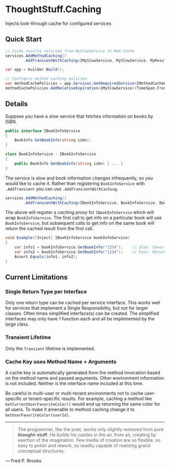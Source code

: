 # ThoughtStuff.Caching

Injects look-through cache for configured services

## Quick Start

```cs
// Cache results returned from MySlowService in Mem Cache
services.AddMethodCaching()
        .AddTransientWithCaching<IMySlowService, MySlowService, MyResult>();

var app = builder.Build();

// Configure method caching policies
var methodCachePolicies = app.Services.GetRequiredService<IMethodCacheOptionsLookup>();
methodCachePolicies.AddRelativeExpiration<IMySlowService>(TimeSpan.FromSeconds(30));
```

## Details

Suppose you have a slow service that fetches information on books by ISBN.

```cs
public interface IBookInfoService
{
    BookInfo GetBookInfo(string isbn);
}

class BookInfoService : IBookInfoService
{
    public BookInfo GetBookInfo(string isbn) { ... }
}
```

The service is slow and book information changes infrequently, so you would like to cache it.
Rather than registering `BookInfoService` with `.AddTransient` you can use `.AddTransientWithCaching`.

```cs
services.AddMethodCaching()
        .AddTransientWithCaching<IBookInfoService, BookInfoService, BookInfo>();
```

The above will register a _caching proxy_ for `IBookInfoService` which will wrap `BookInfoService`. 
The first call to get info on a particular book will use `BookInfoService`,
but subsequent calls to get info on the same book will return the cached result from the first call.

```cs
void Example([Inject] IBookInfoService bookInfoService)
{
    var info1 = bookInfoService.GetBookInfo("1234");    // Slow. Saves cache entry using key "GetBookInfo(1234)"
    var info2 = bookInfoService.GetBookInfo("1234");    // Fast. Returns cache entry found using key "GetBookInfo(1234)"
    Assert.Equals(info1, info2);
}
```

## Current Limitations

### Single Return Type per Interface

Only one return type can be cached per service interface. 
This works well for services that implement a Single Responsibility, but not for larger classes. 
Often times simplified interface(s) can be created. 
The simplified interfaces may only have 1 function each and all be implemented by the large class.

### Transient Lifetime

Only the `Transient` lifetime is implemented.

### Cache Key uses Method Name + Arguments

A cache key is automatically generated from the method invocation based on the method name and passed arguments.
Other environment information is not included. Neither is the interface name included at this time.

Be careful in multi-user or multi-tenant environments not to cache user-specific or tenant-specific results.
For example, caching a method like `GetCurrentUserFavoriteColor()` would end up returning the same color for all users.
To make it amenable to method caching change it to `GetUserFavoriteColor(userId)`.

---

> The programmer, like the poet, works only slightly removed from pure **thought-stuff**. 
> He builds his castles in the air, from air, creating by exertion of the imagination. 
> Few media of creation are so flexible, so easy to polish and rework, 
> so readily capable of realizing grand conceptual structures.

&mdash; Fred P. Brooks

